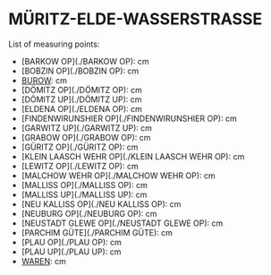 # MÜRITZ-ELDE-WASSERSTRASSE

List of measuring points:

* [BARKOW OP](./BARKOW OP): <Value topic="rivers/pegel-online/MEW/BARKOW-OP/measurementValue"/> cm
* [BOBZIN OP](./BOBZIN OP): <Value topic="rivers/pegel-online/MEW/BOBZIN-OP/measurementValue"/> cm
* [BUROW](./BUROW): <Value topic="rivers/pegel-online/MEW/BUROW/measurementValue"/> cm
* [DÖMITZ OP](./DÖMITZ OP): <Value topic="rivers/pegel-online/MEW/DOEMITZ-OP/measurementValue"/> cm
* [DÖMITZ UP](./DÖMITZ UP): <Value topic="rivers/pegel-online/MEW/DOEMITZ-UP/measurementValue"/> cm
* [ELDENA OP](./ELDENA OP): <Value topic="rivers/pegel-online/MEW/ELDENA-OP/measurementValue"/> cm
* [FINDENWIRUNSHIER OP](./FINDENWIRUNSHIER OP): <Value topic="rivers/pegel-online/MEW/FINDENWIRUNSHIER-OP/measurementValue"/> cm
* [GARWITZ UP](./GARWITZ UP): <Value topic="rivers/pegel-online/MEW/GARWITZ-UP/measurementValue"/> cm
* [GRABOW OP](./GRABOW OP): <Value topic="rivers/pegel-online/MEW/GRABOW-OP/measurementValue"/> cm
* [GÜRITZ OP](./GÜRITZ OP): <Value topic="rivers/pegel-online/MEW/GUERITZ-OP/measurementValue"/> cm
* [KLEIN LAASCH WEHR OP](./KLEIN LAASCH WEHR OP): <Value topic="rivers/pegel-online/MEW/KLEIN-LAASCH-WEHR-OP/measurementValue"/> cm
* [LEWITZ OP](./LEWITZ OP): <Value topic="rivers/pegel-online/MEW/LEWITZ-OP/measurementValue"/> cm
* [MALCHOW WEHR OP](./MALCHOW WEHR OP): <Value topic="rivers/pegel-online/MEW/MALCHOW-WEHR-OP/measurementValue"/> cm
* [MALLISS OP](./MALLISS OP): <Value topic="rivers/pegel-online/MEW/MALLISS-OP/measurementValue"/> cm
* [MALLISS UP](./MALLISS UP): <Value topic="rivers/pegel-online/MEW/MALLISS-UP/measurementValue"/> cm
* [NEU KALLISS OP](./NEU KALLISS OP): <Value topic="rivers/pegel-online/MEW/NEU-KALLISS-OP/measurementValue"/> cm
* [NEUBURG OP](./NEUBURG OP): <Value topic="rivers/pegel-online/MEW/NEUBURG-OP/measurementValue"/> cm
* [NEUSTADT GLEWE OP](./NEUSTADT GLEWE OP): <Value topic="rivers/pegel-online/MEW/NEUSTADT-GLEWE-OP/measurementValue"/> cm
* [PARCHIM GÜTE](./PARCHIM GÜTE): <Value topic="rivers/pegel-online/MEW/PARCHIM-GUETE/measurementValue"/> cm
* [PLAU OP](./PLAU OP): <Value topic="rivers/pegel-online/MEW/PLAU-OP/measurementValue"/> cm
* [PLAU UP](./PLAU UP): <Value topic="rivers/pegel-online/MEW/PLAU-UP/measurementValue"/> cm
* [WAREN](./WAREN): <Value topic="rivers/pegel-online/MEW/WAREN/measurementValue"/> cm
